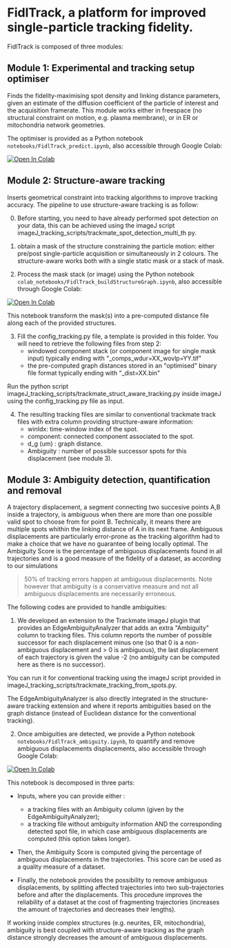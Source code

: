 # FidlTrack, a platform for improved single-particle tracking fidelity.

FidlTrack is composed of three modules:

## Module 1: Experimental and tracking setup optimiser

Finds the fidelity-maximising spot density and linking distance
parameters, given an estimate of the diffusion coefficient of the
particle of interest and the acquisition framerate. This module works
either in freespace (no structural constraint on motion, e.g. plasma
membrane), or in ER or mitochondria network geometries.

The optimiser is provided as a Python notebook `notebooks/FidlTrack_predict.ipynb`, also accessible through Google Colab:

[![Open In Colab](https://colab.research.google.com/assets/colab-badge.svg)](https://colab.research.google.com/github/Avezovlab/FidlTrack/blob/main/notebooks/FidlTrack_predict.ipynb)


## Module 2: Structure-aware tracking

Inserts geometrical constraint into tracking algorithms to improve
tracking accuracy. The pipeline to use structure-aware tracking is as
follow:

0. Before starting, you need to have already performed spot detection
on your data, this can be achieved using the imageJ script
imageJ_tracking_scripts/trackmate_spot_detection_multi_th py.

1. obtain a mask of the structure constraining the particle motion:
either pre/post single-particle acquisition or simultaneously in 2
colours. The structure-aware works both with a single static mask or a
stack of mask.

2. Process the mask stack (or image) using the Python notebook
`colab_notebooks/FidlTrack_buildStructureGraph.ipynb`, also accessible
through Google Colab:

[![Open In Colab](https://colab.research.google.com/assets/colab-badge.svg)](https://colab.research.google.com/github/Avezovlab/FidlTrack/blob/main/notebooks/FidlTrack_buildStructureGraph.ipynb)

This notebook transform the mask(s) into a pre-computed distance file
along each of the provided structures.

3. Fill the config_tracking.py file, a template is provided in this
folder. You will need to retrieve the following files from step 2:
    + windowed component stack (or component image for single mask
    input) typically ending with "_comps_wdur=XX_wovlp=YY.tif"
    + the pre-computed graph distances stored in an "optimised" binary
    file format typically ending with "_dist=XX.bin"

Run the python script
imageJ_tracking_scripts/trackmate_struct_aware_tracking.py inside
imageJ using the config_tracking.py file as input.

4. The resulting tracking files are similar to conventional trackmate
track files with extra column providing structure-aware information:
      * winIdx: time-window index of the spot.
      * component: connected component associated to the spot.
      * d_g (um) : graph distance.
      * Ambiguity : number of possible successor spots for this displacement
    (see module 3).


## Module 3: Ambiguity detection, quantification and removal

A trajectory displacement, a segment connecting two succesive points
A,B inside a trajectory, is ambiguous when there are more than one
possible valid spot to choose from for point B. Technically, it means
there are multiple spots whithin the linking distance of A in its next
frame. Ambiguous displacements are particularly error-prone as the
tracking algorithm had to make a choice that we have no guarantee of
being locally optimal. The Ambiguity Score is the percentage of
ambiguous displacements found in all trajectories and is a good
measure of the fidelity of a dataset, as according to our simulations
> 50% of tracking errors happen at ambiguous displacements. Note
however that ambiguity is a conservative measure and not all ambiguous
displacements are necessarily erroneous.

The following codes are provided to handle ambiguities:

1. We developed an extension to the Trackmate imageJ plugin that
provides an EdgeAmbiguityAnalyzer that adds an extra "Ambiguity"
column to tracking files. This column reports the number of possible
successor for each displacement minus one (so that 0 is a
non-ambiguous displacement and > 0 is ambiguous), the last
displacement of each trajectory is given the value -2 (no ambiguity
can be computed here as there is no successor).

You can run it for conventional tracking using the imageJ script
provided in imageJ_tracking_scripts/trackmate_tracking_from_spots.py.

The EdgeAmbiguityAnalyzer is also directly integrated in the
structure-aware tracking extension and where it reports ambiguities
based on the graph distance (instead of Euclidean distance for the
conventional tracking).


2. Once ambiguities are detected, we provide a Python notebook
`notebooks/FidlTrack_ambiguity.ipynb`, to quantify and remove ambiguous
displacements displacements, also accessible through Google Colab:

[![Open In Colab](https://colab.research.google.com/assets/colab-badge.svg)](https://colab.research.google.com/github/Avezovlab/FidlTrack/blob/main/notebooks/FidlTrack_ambiguity.ipynb)

This notebook is decomposed in three parts:

* Inputs, where you can provide either :
    * a tracking files with an Ambiguity column (given by the
    EdgeAmbiguityAnalyzer);
    * a tracking file without ambiguity information AND the corresponding detected spot
    file, in which case ambiguous displacements are computed (this option takes longer).

* Then, the Ambiguity Score is computed giving the percentage of
  ambiguous displacements in the trajectories. This score can be used
  as a quality measure of a dataset.

* Finally, the notebook provides the possibility to remove ambiguous
  displacements, by splitting affected trajectories into two
  sub-trajectories before and after the displacements. This procedure
  improves the reliability of a dataset at the cost of fragmenting
  trajectories (increases the amount of trajectories and decreases
  their lengths).

If working inside complex structures (e.g. neurites, ER,
mitochondria), ambiguity is best coupled with structure-aware tracking
as the graph distance strongly decreases the amount of ambiguous
displacements.



